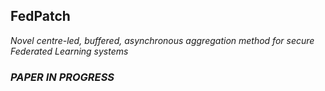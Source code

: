 ## FedPatch
*Novel centre-led, buffered, asynchronous aggregation method for secure Federated Learning systems*

### *PAPER IN PROGRESS*